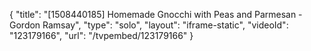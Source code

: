 {
    "title": "[1508440185] Homemade Gnocchi with Peas and Parmesan - Gordon Ramsay",
    "type": "solo",
    "layout": "iframe-static",
    "videoId": "123179166",
    "url": "\/tvpembed\/123179166"
}